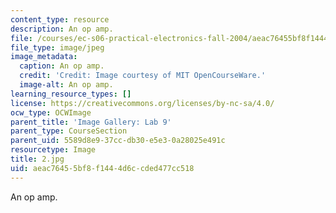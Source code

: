 ```yaml
---
content_type: resource
description: An op amp.
file: /courses/ec-s06-practical-electronics-fall-2004/aeac76455bf8f1444d6ccded477cc518_2.jpg
file_type: image/jpeg
image_metadata:
  caption: An op amp.
  credit: 'Credit: Image courtesy of MIT OpenCourseWare.'
  image-alt: An op amp.
learning_resource_types: []
license: https://creativecommons.org/licenses/by-nc-sa/4.0/
ocw_type: OCWImage
parent_title: 'Image Gallery: Lab 9'
parent_type: CourseSection
parent_uid: 5589d8e9-37cc-db30-e5e3-0a28025e491c
resourcetype: Image
title: 2.jpg
uid: aeac7645-5bf8-f144-4d6c-cded477cc518
---
```

An op amp.